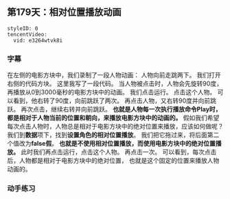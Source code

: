 ## 第179天：相对位置播放动画

```@TencentVideo
styleID: 0
tencentVideo:
  vid: e3264wtvk8i

```

### 字幕

在左侧的电影方块中，我们录制了一段人物动画：
人物向前走跳两下。
我们打开右侧的代码方块。
这里我写了一段代码。
当人物被点击时，人物会先旋转90度，再播放从0到3000毫秒的电影方块中的动画。
我们点击运行。
点击这个人物。
可以看到，他右转了90度，向前跳跃了两次。
再点击人物，又右转90度并向前跳跃。
再次点击，继续右转并向前跳跃。
**也就是人物每一次执行播放命令Play时，**
**都是相对于人物当前的位置和朝向，来播放电影方块中的动画的。**
假如我们希望每次点击人物时，人物总是相对于电影方块中的绝对位置来播放，应该如何做呢？
我们到**数据**项下，找到**设置角色的相对位置播放**。
我们把它拖过来，将后面第二个值改为**false假**。
**也就是不使用相对位置播放，而使用电影方块中的绝对位置播放。**
此时我们再点击运行，点击这个人物。
再点击一次。
可以看到，每次点击后，人物都是相对于电影方块中的绝对位置，
也就是这个固定的位置来播放人物动画的。

### 动手练习
